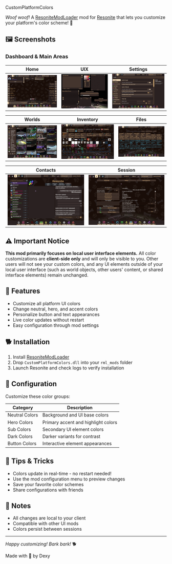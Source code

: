 CustomPlatformColors

*Woof woof!* A [ResoniteModLoader](https://github.com/resonite-modding-group/ResoniteModLoader) mod for [Resonite](https://resonite.com/) that lets you customize your platform's color scheme! 🎨

## 🖼️ Screenshots

### Dashboard & Main Areas
| Home | UIX | Settings |
|:-------------:|:-------------:|:-------------:|
| <img src="CustomPlatformColors/Images/Home.png" alt="Home dashboard with custom colors" width="300"/> | <img src="CustomPlatformColors/Images/UIX.png" alt="UIX interface with custom colors" width="300"/> | <img src="CustomPlatformColors/Images/Settings.png" alt="Settings panel with custom colors" width="300"/> |


| Worlds | Inventory | Files |
|:-------------:|:-------------:|:-------------:|
| <img src="CustomPlatformColors/Images/Worlds.png" alt="Worlds browser with custom colors" width="300"/> | <img src="CustomPlatformColors/Images/Inventory.png" alt="Inventory interface with custom colors" width="300"/> | <img src="CustomPlatformColors/Images/Files.png" alt="Files browser with custom colors" width="300"/> |


| Contacts | Session |
|:-------------:|:-------------:|
| <img src="CustomPlatformColors/Images/Contacts.png" alt="Contacts interface with custom colors" width="300"/> | <img src="CustomPlatformColors/Images/Session.png" alt="Session interface with custom colors" width="300"/> |

## ⚠️ Important Notice

**This mod primarily focuses on local user interface elements.** All color customizations are **client-side only** and will only be visible to you. Other users will not see your custom colors, and any UI elements outside of your local user interface (such as world objects, other users' content, or shared interface elements) remain unchanged.

## 🦴 Features

- Customize all platform UI colors
- Change neutral, hero, and accent colors
- Personalize button and text appearances
- Live color updates without restart
- Easy configuration through mod settings

## 🐕 Installation

1. Install [ResoniteModLoader](https://github.com/resonite-modding-group/ResoniteModLoader)
2. Drop `CustomPlatformColors.dll` into your `rml_mods` folder
3. Launch Resonite and check logs to verify installation

## 🎾 Configuration

Customize these color groups:

| Category | Description |
|----------|-------------|
| Neutral Colors | Background and UI base colors |
| Hero Colors | Primary accent and highlight colors |
| Sub Colors | Secondary UI element colors |
| Dark Colors | Darker variants for contrast |
| Button Colors | Interactive element appearances |

## 🐾 Tips & Tricks

- Colors update in real-time - no restart needed!
- Use the mod configuration menu to preview changes
- Save your favorite color schemes
- Share configurations with friends

## 📝 Notes

- All changes are local to your client
- Compatible with other UI mods
- Colors persist between sessions

---

*Happy customizing! Bark bark!* 🐕

Made with 💖 by Dexy
